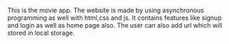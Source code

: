 This is the movie app.
The website is made by using asynchronous programming as well with html,css and js.
It contains features like signup and login as well as home page also.
The user can also add url which will stored in local storage.
